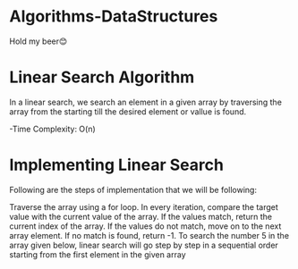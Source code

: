 # Algorithms-DataStructures

Hold my beer😊
# Linear Search Algorithm
In a linear search, we search an element in a given array by traversing the array from the starting till the desired element or vallue is found.

-Time Complexity: O(n)

# Implementing Linear Search
Following are the steps of implementation that we will be following:

Traverse the array using a for loop.
In every iteration, compare the target value with the current value of the array.
If the values match, return the current index of the array.
If the values do not match, move on to the next array element.
If no match is found, return -1.
To search the number 5 in the array given below, linear search will go step by step in a sequential order starting from the first element in the given array

